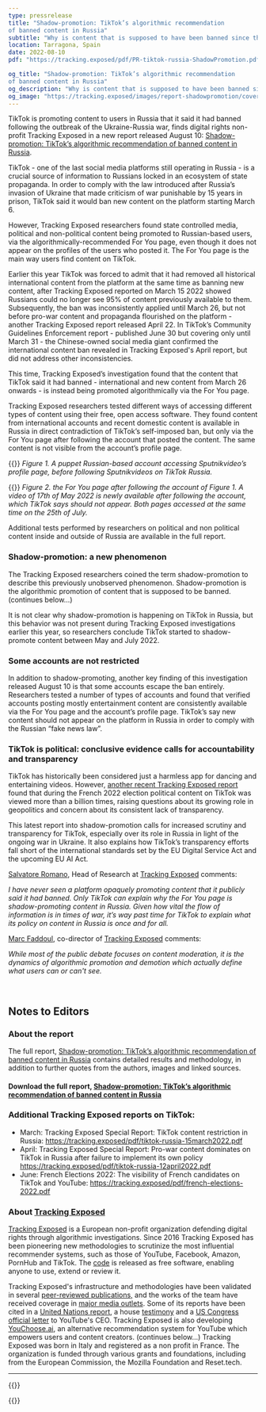 ```yaml
---
type: pressrelease
title: "Shadow-promotion: TikTok’s algorithmic recommendation
of banned content in Russia"
subtitle: "Why is content that is supposed to have been banned since the start of the Ukraine-Russia war instead being promoted?"
location: Tarragona, Spain
date: 2022-08-10
pdf: "https://tracking.exposed/pdf/PR-tiktok-russia-ShadowPromotion.pdf"

og_title: "Shadow-promotion: TikTok’s algorithmic recommendation
of banned content in Russia"
og_description: "Why is content that is supposed to have been banned since the start of the Ukraine-Russia war instead being promoted?"
og_image: "https://tracking.exposed/images/report-shadowpromotion/cover3.png"
---
```


TikTok is promoting content to users in Russia that it said it had banned following the outbreak of the Ukraine-Russia war, finds digital rights non-profit Tracking Exposed in a new report released August 10: [Shadow-promotion: TikTok’s algorithmic recommendation of banned content in Russia](https://tracking.exposed/pdf/tiktok-russia-ShadowPromotion.pdf).

TikTok - one of the last social media platforms still operating in Russia - is a crucial source of information to Russians locked in an ecosystem of state propaganda. In order to comply with the law introduced after Russia’s invasion of Ukraine that made criticism of war punishable by 15 years in prison, TikTok said it would ban new content on the platform starting March 6.

However, Tracking Exposed researchers found state controlled media, political and non-political content being promoted to Russian-based users, via the algorithmically-recommended For You page, even though it does not appear on the profiles of the users who posted it. The For You page is the main way users find content on TikTok.

Earlier this year TikTok was forced to admit that it had removed all historical international content from the platform at the same time as banning new content, after Tracking Exposed reported on March 15 2022 showed Russians could no longer see 95% of content previously available to them. Subsequently, the ban was inconsistently applied until March 26, but not before pro-war content and propaganda flourished on the platform - another Tracking Exposed report released April 22. In TikTok’s Community Guidelines Enforcement report - published June 30 but covering only until March 31 - the Chinese-owned social media giant confirmed the international content ban revealed in Tracking Exposed's April report, but did not address other inconsistencies.

This time, Tracking Exposed’s investigation found that the content that TikTok said it had banned - international and new content from March 26 onwards - is instead being promoted algorithmically via the For You page.

Tracking Exposed researchers tested different ways of accessing different types of content using their free, open access software. They found content from international accounts and recent domestic content is available in Russia in direct contradiction of TikTok’s self-imposed ban, but only via the For You page after following the account that posted the content. The same content is not visible from the account’s profile page.


{{<PR-img href="/images/report-shadowpromotion/Sputnik_profilo_610x677.png" >}}
_Figure 1. A puppet Russian-based account accessing Sputnikvideo’s profile page, before following Sputnikvideos on TikTok Russia._

{{<PR-img href="/images/report-shadowpromotion/sputnik3.png" >}}
_Figure 2. the For You page after following the account of Figure 1. A video of 17th of May 2022 is newly available after following the account, which TikTok says should not appear. Both pages accessed at the same time on the 25th of July._

Additional tests performed by researchers on political and non political content inside and outside of Russia are available in the full report.

### Shadow-promotion: a new phenomenon

The Tracking Exposed researchers coined the term shadow-promotion to describe this previously unobserved phenomenon. Shadow-promotion is the algorithmic promotion of content that is supposed to be banned. (continues below…)

It is not clear why shadow-promotion is happening on TikTok in Russia, but this behavior was not present during Tracking Exposed investigations earlier this year, so researchers conclude TikTok started to shadow-promote content between May and July 2022.

### Some accounts are not restricted

In addition to shadow-promoting, another key finding of this investigation released August 10 is that some accounts escape the ban entirely. Researchers tested a number of types of accounts and found that verified accounts posting mostly entertainment content are consistently available via the For You page and the account’s profile page. TikTok’s say new content should not appear on the platform in Russia in order to comply with the Russian “fake news law”.

### TikTok is political: conclusive evidence calls for accountability and transparency

TikTok has historically been considered just a harmless app for dancing and entertaining videos. However, [another recent Tracking Exposed report](https://tracking.exposed/pdf/french-elections-2022.pdf) found that during the French 2022 election political content on TikTok was viewed more than a billion times, raising questions about its growing role in geopolitics and concern about its consistent lack of transparency.

This latest report into shadow-promotion calls for increased scrutiny and transparency for TikTok, especially over its role in Russia in light of the ongoing war in Ukraine. It also explains how TikTok’s transparency efforts fall short of the international standards set by the EU Digital Service Act and the upcoming EU AI Act.

[Salvatore Romano](https://twitter.com/Salv_Romano), Head of Research at [Tracking Exposed](https://twitter.com/trackingexposed) comments:

_I have never seen a platform opaquely promoting content that it publicly said it had banned. Only TikTok can explain why the For You page is shadow-promoting content in Russia. Given how vital the flow of information is in times of war, it’s way past time for TikTok to explain what its policy on content in Russia is once and for all._

[Marc Faddoul](https://twitter.com/MarcFaddoul), co-director of [Tracking Exposed](https://twitter.com/trackingexposed) comments:

_While most of the public debate focuses on content moderation, it is the dynamics of algorithmic promotion and demotion which actually define what users can or can't see._

<br>

## Notes to Editors

### About the report

The full report, [Shadow-promotion: TikTok’s algorithmic recommendation of banned content in Russia](https://tracking.exposed/reports/2022-08-10-tiktok-shadowpromotion/) contains detailed results and methodology, in addition to further quotes from the authors, images and linked sources.

#### Download the full report, [Shadow-promotion: TikTok’s algorithmic recommendation of banned content in Russia](https://tracking.exposed/reports/2022-08-10-tiktok-shadowpromotion/)

### Additional Tracking Exposed reports on TikTok:

* March: Tracking Exposed Special Report: TikTok content restriction in Russia: https://tracking.exposed/pdf/tiktok-russia-15march2022.pdf
* April:  Tracking Exposed Special Report: Pro-war content dominates on TikTok in Russia after failure to implement its own policy https://tracking.exposed/pdf/tiktok-russia-12april2022.pdf
* June: French Elections 2022: The visibility of French candidates on TikTok and YouTube: https://tracking.exposed/pdf/french-elections-2022.pdf

### About [Tracking Exposed](https://tracking.exposed/)

[Tracking Exposed](https://tracking.exposed/) is a European non-profit organization defending digital rights through algorithmic investigations. Since 2016 Tracking Exposed has been pioneering new methodologies to scrutinize the most influential recommender systems, such as those of YouTube, Facebook, Amazon, PornHub and TikTok. The [code](https://github.com/tracking-exposed) is released as free software, enabling anyone to use, extend or review it.

Tracking Exposed's infrastructure and methodologies have been validated in several [peer-reviewed publications,](https://tracking.exposed/publications/) and the works of the team have received coverage in [major media outlets](http://www.marcfaddoul.com/#in-the-news). Some of its reports have been cited in a [United Nations report](https://undocs.org/pdf?symbol=en/A/73/348), a house [testimony](https://www.ischool.berkeley.edu/news/2020/hany-farid-how-disinformation-dividing-nation) and a [US Congress official letter](https://malinowski.house.gov/sites/malinowski.house.gov/files/Letter%20to%20YouTube%20--%20Malinowski_Eshoo_final_0.pdf) to YouTube's CEO. Tracking Exposed is also developing[ YouChoose.ai](https://youchoose.ai/), an alternative recommendation system for YouTube which empowers users and content creators. (continues below…)
Tracking Exposed was born in Italy and registered as a non profit in France. The organization is funded through various grants and foundations, including from the European Commission, the Mozilla Foundation and Reset.tech.

---

{{<subscribe-newsletter reason="press--list">}}

{{<contacts>}}
